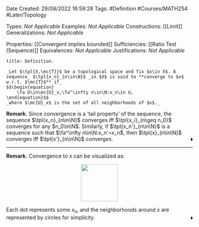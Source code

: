 <div class="topSpace"></div>

Date Created: 29/08/2022 16:59:28
Tags: #Definition #Courses/MATH254 #Later/Topology

Types: _Not Applicable_
Examples: _Not Applicable_
Constructions: [[Limit]]
Generalizations: _Not Applicable_

Properties: [[Convergent implies bounded]]
Sufficiencies: [[Ratio Test (Sequence)]]
Equivalences: _Not Applicable_
Justifications: _Not Applicable_

``` ad-Definition
title: Definition.

_Let $\tpl{X,\mc{T}}$ be a topological space and fix $x\in X$. A sequence_ $\tpl{x_n}_{n\in\N}$ _in $X$ is said to **converge to $x$ w.r.t. $\mc{T}$** if_
$$\begin{equation}
    \fa U\in\mc{U}_x,\fa^\infty n\in\N:x_n\in U,
\end{equation}$$
_where $\mc{U}_x$ is the set of all neighborhoods of $x$._

```

**Remark.** Since convergence is a $\textrm{`}$tail property$\textrm{'}$ of the sequence, the sequence $\tpl{x_n}_{n\in\N}$ converges iff $\tpl{x_i}_{n\geq n_0}$ converges for any $n_0\in\N$. Similarly, if $\tpl{x_n'}_{n\in\N}$ is a sequence such that $\fa^\infty n\in\N:x_n'=x_n$, then $\tpl{x}_{n\in\N}$ converges iff $\tpl{x'}_{n\in\N}$ converges.<span style="float:right;">$\blacklozenge$</span>

---

**Remark.** Convergence to $x$ can be visualized as:
<center><img src="app://local/home/zhao/Dropbox/MathWiki/Images/2022-08-29_171208/image.svg", width=100></center>

Each dot represents some $x_n$, and the neighborhoods around $x$ are represented by circles for simplicity.<span style="float:right;">$\blacklozenge$</span>
